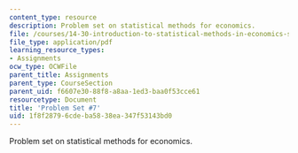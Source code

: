 ```yaml
---
content_type: resource
description: Problem set on statistical methods for economics.
file: /courses/14-30-introduction-to-statistical-methods-in-economics-spring-2009/1f8f28796cdeba5838ea347f53143bd0_MIT14_30s09_pset07.pdf
file_type: application/pdf
learning_resource_types:
- Assignments
ocw_type: OCWFile
parent_title: Assignments
parent_type: CourseSection
parent_uid: f6607e30-88f8-a8aa-1ed3-baa0f53cce61
resourcetype: Document
title: 'Problem Set #7'
uid: 1f8f2879-6cde-ba58-38ea-347f53143bd0
---
```

Problem set on statistical methods for economics.


